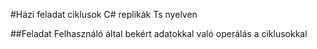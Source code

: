 #Házi feladat
ciklusok 
C# replikák Ts nyelven

##Feladat
Felhasználó által bekért adatokkal való operálás a ciklusokkal